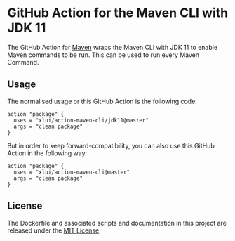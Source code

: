 # GitHub Action for the Maven CLI with JDK 11

The GitHub Action for [Maven](https://maven.apache.org/) wraps the Maven CLI with JDK 11 to enable Maven commands to be run. This can be used to run every Maven Command.

## Usage

The normalised usage or this GitHub Action is the following code:

```
action "package" {
  uses = "xlui/action-maven-cli/jdk11@master"
  args = "clean package"
}
```

But in order to keep forward-compatibility, you can also use this GitHub Action in the following way:

```
action "package" {
  uses = "xlui/action-maven-cli@master"
  args = "clean package"
}
```

## License

The Dockerfile and associated scripts and documentation in this project are released under the [MIT License](LICENSE.md).
